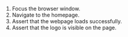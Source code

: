 1. Focus the browser window.
2. Navigate to the homepage.
3. Assert that the webpage loads successfully.
4. Assert that the logo is visible on the page.